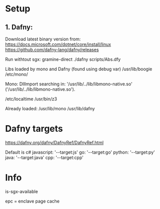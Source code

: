 
# Setup
## 1. Dafny:
Download latest binary version from: https://docs.microsoft.com/dotnet/core/install/linux
https://github.com/dafny-lang/dafny/releases

Run withtout sgx: gramine-direct ./dafny scripts/Abs.dfy


Libs loaded by mono and Dafny (found using debug var)
/usr/lib/boogie
/etc/mono/

Mono: DllImport searching in: '/usr/lib/../lib/libmono-native.so' ('/usr/lib/../lib/libmono-native.so').

/etc/localtime
/usr/bin/z3

Already loaded:
/usr/lib/mono
/usr/lib/dafny

# Dafny targets
https://dafny.org/dafny/DafnyRef/DafnyRef.html

Default is c#
javascript: '--target:js'
go: '--target:go'
python: '--target:py'
java: '--target:java'
cpp: '--target:cpp'

# Info
is-sgx-available

epc = enclave page cache